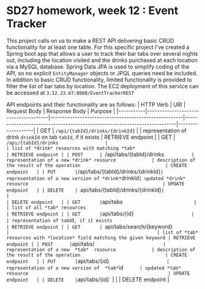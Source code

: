 # SD27 homework, week 12 : Event Tracker

This project calls on us to make a REST API delivering basic CRUD functionality for at least one table. For this specific project I've created a Spring boot app that allows a user to track their bar tabs over several nights out, including the location visited and the drinks purchased at each location via a MySQL database. Spring Data JPA is used to simplify coding of the API, so no explicit `EntityManager` objects or JPQL queries need be included. In addition to basic CRUD functionality, limited functionality is provided to filter the list of bar tabs by location. The EC2 deployment of this service can be accessed at `3.12.33.67:8088/EventTrackerREST`

API endpoints and their functionality are as follows:
| HTTP Verb | URI                                  | Request Body                                         | Response Body                                                            | Purpose           |
|-----------|--------------------------------------|------------------------------------------------------|--------------------------------------------------------------------------|-------------------|
| GET       | `/api/{tabId}/drinks/{drinkId}`      |                                                      | representation of drink `drinkId` on tab `tabId`, if it exists           | RETRIEVE endpoint |
| GET       | `/api/{tabId}/drinks                 |                                                      | list of *drink* resources with matching *tab*                            | RETRIEVE endpoint |
| POST      | `/api/tabs/{tabId}/drinks`           | representation of a new *drink* resource             | description of the result of the operation                               | CREATE endpoint   |
| PUT       | `/api/tabs/{tabId}/drinks/{drinkId}` | representation of a new version of *drink* `drinkId` | updated *drink* resource                                                 | UPDATE endpoint   |
| DELETE    |  `api/tabs/{tabId}/drinks/{drinkId}` |                                                      |                                                                          | DELETE endpoint   |
| GET       | `api/tabs`                           |                                                      | list of all *tab* resources                                              | RETRIEVE endpoint |
| GET       | `api/tabs/{id}`                      |                                                      | representation of tab `id`, if it exists                                 | RETRIEVE endpoint |
| GET       | `api/tabs/search/{keyword}`          |                                                      | list of *tab* resources with *location* field matching the given keyword | RETRIEVE endpoint |
| POST      | `api/tabs/`                          | representation of a new  *tab*  resource             | description of the result of the operation                               | CREATE endpoint   |
| PUT       | `api/tabs/{id}`                      | representation of a new version of  *tab* `id`       | updated *tab* resource                                                   | UPDATE endpoint   |
| DELETE    | `api/tabs/{id}`                      |                                                      |                                                                          | DELETE endpoint   |
